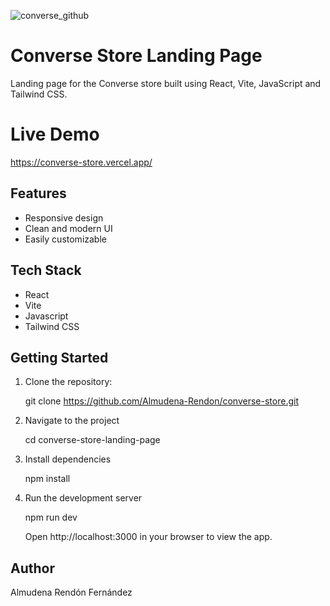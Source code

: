 
![converse_github](https://github.com/Almudena-Rendon/converse-store/assets/126793941/de4b2422-1d3e-4911-80f4-0377f7282767)


# Converse Store Landing Page

Landing page for the Converse store built using React, Vite, JavaScript and Tailwind CSS.

# Live Demo

https://converse-store.vercel.app/

## Features

- Responsive design
- Clean and modern UI
- Easily customizable

## Tech Stack

- React
- Vite
- Javascript
- Tailwind CSS

## Getting Started

1. Clone the repository:

   git clone https://github.com/Almudena-Rendon/converse-store.git

2. Navigate to the project

   cd converse-store-landing-page
   
4. Install dependencies

   npm install
   
6. Run the development server

   npm run dev

   Open http://localhost:3000 in your browser to view the app.

## Author

Almudena Rendón Fernández

